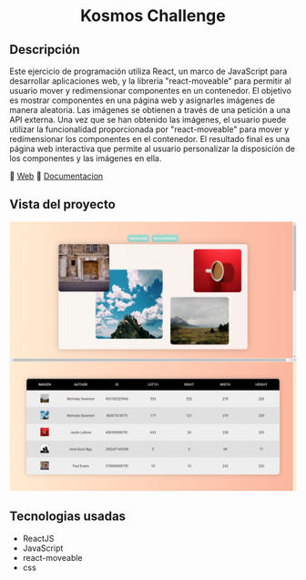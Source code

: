 <h1 align="center">Kosmos Challenge</h1>

## Descripción

Este ejercicio de programación utiliza React, un marco de JavaScript para desarrollar aplicaciones web, y la librería "react-moveable" para permitir al usuario mover y redimensionar componentes en un contenedor. El objetivo es mostrar componentes en una página web y asignarles imágenes de manera aleatoria. Las imágenes se obtienen a través de una petición a una API externa. Una vez que se han obtenido las imágenes, el usuario puede utilizar la funcionalidad proporcionada por "react-moveable" para mover y redimensionar los componentes en el contenedor. El resultado final es una página web interactiva que permite al usuario personalizar la disposición de los componentes y las imágenes en ella.

:link: [Web]("https://redimensioning-of-square.netlify.app/")
:link: [Documentacion](https://eddybel.github.io/Redimensioning-of-square/)

<!-- :link: [Documentacion](https://eddybel.github.io/Redimensioning-of-square/) -->

## Vista del proyecto

![captura_del_proyecto](./assets/capture.png)

## Tecnologias usadas

- ReactJS
- JavaScript
- react-moveable
- css
